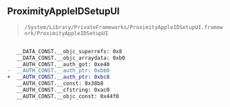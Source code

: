 ## ProximityAppleIDSetupUI

> `/System/Library/PrivateFrameworks/ProximityAppleIDSetupUI.framework/ProximityAppleIDSetupUI`

```diff

   __DATA_CONST.__objc_superrefs: 0x8
   __DATA_CONST.__objc_arraydata: 0xb0
   __AUTH_CONST.__auth_got: 0xe40
-  __AUTH_CONST.__auth_ptr: 0xbb0
+  __AUTH_CONST.__auth_ptr: 0xbc8
   __AUTH_CONST.__const: 0x38b8
   __AUTH_CONST.__cfstring: 0xac0
   __AUTH_CONST.__objc_const: 0x44f0

```

